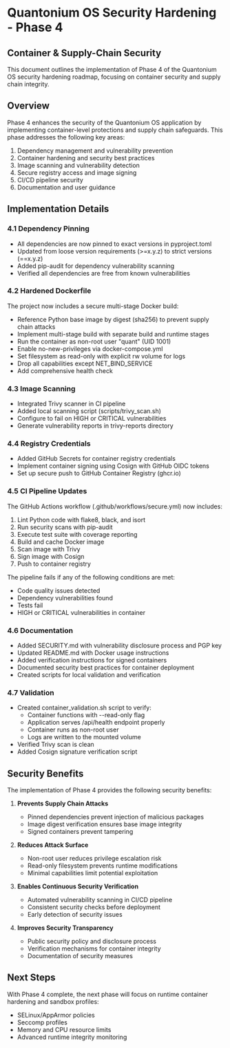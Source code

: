 # Quantonium OS Security Hardening - Phase 4

## Container & Supply-Chain Security

This document outlines the implementation of Phase 4 of the Quantonium OS security hardening roadmap, focusing on container security and supply chain integrity.

## Overview

Phase 4 enhances the security of the Quantonium OS application by implementing container-level protections and supply chain safeguards. This phase addresses the following key areas:

1. Dependency management and vulnerability prevention
2. Container hardening and security best practices
3. Image scanning and vulnerability detection
4. Secure registry access and image signing
5. CI/CD pipeline security
6. Documentation and user guidance

## Implementation Details

### 4.1 Dependency Pinning

- All dependencies are now pinned to exact versions in pyproject.toml
- Updated from loose version requirements (>=x.y.z) to strict versions (==x.y.z)
- Added pip-audit for dependency vulnerability scanning
- Verified all dependencies are free from known vulnerabilities

### 4.2 Hardened Dockerfile

The project now includes a secure multi-stage Docker build:

- Reference Python base image by digest (sha256) to prevent supply chain attacks
- Implement multi-stage build with separate build and runtime stages
- Run the container as non-root user "quant" (UID 1001)
- Enable no-new-privileges via docker-compose.yml
- Set filesystem as read-only with explicit rw volume for logs
- Drop all capabilities except NET_BIND_SERVICE
- Add comprehensive health check

### 4.3 Image Scanning

- Integrated Trivy scanner in CI pipeline
- Added local scanning script (scripts/trivy_scan.sh)
- Configure to fail on HIGH or CRITICAL vulnerabilities
- Generate vulnerability reports in trivy-reports directory

### 4.4 Registry Credentials

- Added GitHub Secrets for container registry credentials
- Implement container signing using Cosign with GitHub OIDC tokens
- Set up secure push to GitHub Container Registry (ghcr.io)

### 4.5 CI Pipeline Updates

The GitHub Actions workflow (.github/workflows/secure.yml) now includes:

1. Lint Python code with flake8, black, and isort
2. Run security scans with pip-audit
3. Execute test suite with coverage reporting
4. Build and cache Docker image
5. Scan image with Trivy
6. Sign image with Cosign
7. Push to container registry

The pipeline fails if any of the following conditions are met:
- Code quality issues detected
- Dependency vulnerabilities found
- Tests fail
- HIGH or CRITICAL vulnerabilities in container

### 4.6 Documentation

- Added SECURITY.md with vulnerability disclosure process and PGP key
- Updated README.md with Docker usage instructions
- Added verification instructions for signed containers
- Documented security best practices for container deployment
- Created scripts for local validation and verification

### 4.7 Validation

- Created container_validation.sh script to verify:
  - Container functions with --read-only flag
  - Application serves /api/health endpoint properly
  - Container runs as non-root user
  - Logs are written to the mounted volume
- Verified Trivy scan is clean
- Added Cosign signature verification script

## Security Benefits

The implementation of Phase 4 provides the following security benefits:

1. **Prevents Supply Chain Attacks**
   - Pinned dependencies prevent injection of malicious packages
   - Image digest verification ensures base image integrity
   - Signed containers prevent tampering

2. **Reduces Attack Surface**
   - Non-root user reduces privilege escalation risk
   - Read-only filesystem prevents runtime modifications
   - Minimal capabilities limit potential exploitation

3. **Enables Continuous Security Verification**
   - Automated vulnerability scanning in CI/CD pipeline
   - Consistent security checks before deployment
   - Early detection of security issues

4. **Improves Security Transparency**
   - Public security policy and disclosure process
   - Verification mechanisms for container integrity
   - Documentation of security measures

## Next Steps

With Phase 4 complete, the next phase will focus on runtime container hardening and sandbox profiles:

- SELinux/AppArmor policies
- Seccomp profiles
- Memory and CPU resource limits
- Advanced runtime integrity monitoring